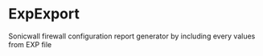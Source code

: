 # ExpExport
Sonicwall firewall configuration report generator by including every values from EXP file
